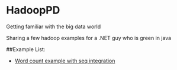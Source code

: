 # HadoopPD
Getting familiar with the big data world

Sharing a few hadoop examples for a .NET guy who is green in java


##Example List:
* [Word count example with seq integration](readme/LogsWithSeq.md)